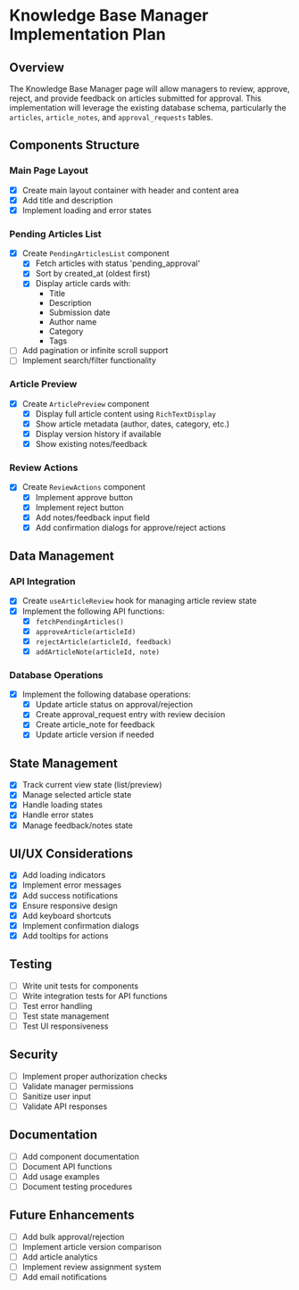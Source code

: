 # Knowledge Base Manager Implementation Plan

## Overview
The Knowledge Base Manager page will allow managers to review, approve, reject, and provide feedback on articles submitted for approval. This implementation will leverage the existing database schema, particularly the `articles`, `article_notes`, and `approval_requests` tables.

## Components Structure

### Main Page Layout
- [x] Create main layout container with header and content area
- [x] Add title and description
- [x] Implement loading and error states

### Pending Articles List
- [x] Create `PendingArticlesList` component
  - [x] Fetch articles with status 'pending_approval'
  - [x] Sort by created_at (oldest first)
  - [x] Display article cards with:
    - Title
    - Description
    - Submission date
    - Author name
    - Category
    - Tags
- [ ] Add pagination or infinite scroll support
- [ ] Implement search/filter functionality

### Article Preview
- [x] Create `ArticlePreview` component
  - [x] Display full article content using `RichTextDisplay`
  - [x] Show article metadata (author, dates, category, etc.)
  - [x] Display version history if available
  - [x] Show existing notes/feedback

### Review Actions
- [x] Create `ReviewActions` component
  - [x] Implement approve button
  - [x] Implement reject button
  - [x] Add notes/feedback input field
  - [x] Add confirmation dialogs for approve/reject actions

## Data Management

### API Integration
- [x] Create `useArticleReview` hook for managing article review state
- [x] Implement the following API functions:
  - [x] `fetchPendingArticles()`
  - [x] `approveArticle(articleId)`
  - [x] `rejectArticle(articleId, feedback)`
  - [x] `addArticleNote(articleId, note)`

### Database Operations
- [x] Implement the following database operations:
  - [x] Update article status on approval/rejection
  - [x] Create approval_request entry with review decision
  - [x] Create article_note for feedback
  - [x] Update article version if needed

## State Management
- [x] Track current view state (list/preview)
- [x] Manage selected article state
- [x] Handle loading states
- [x] Handle error states
- [x] Manage feedback/notes state

## UI/UX Considerations
- [x] Add loading indicators
- [x] Implement error messages
- [x] Add success notifications
- [x] Ensure responsive design
- [x] Add keyboard shortcuts
- [x] Implement confirmation dialogs
- [x] Add tooltips for actions

## Testing
- [ ] Write unit tests for components
- [ ] Write integration tests for API functions
- [ ] Test error handling
- [ ] Test state management
- [ ] Test UI responsiveness

## Security
- [ ] Implement proper authorization checks
- [ ] Validate manager permissions
- [ ] Sanitize user input
- [ ] Validate API responses

## Documentation
- [ ] Add component documentation
- [ ] Document API functions
- [ ] Add usage examples
- [ ] Document testing procedures

## Future Enhancements
- [ ] Add bulk approval/rejection
- [ ] Implement article version comparison
- [ ] Add article analytics
- [ ] Implement review assignment system
- [ ] Add email notifications
